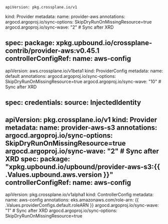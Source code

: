 
    apiVersion: pkg.crossplane.io/v1
kind: Provider
metadata:
  name: provider-aws
  annotations:
    argocd.argoproj.io/sync-options: SkipDryRunOnMissingResource=true
    argocd.argoproj.io/sync-wave: "2" # Sync after XRD

spec:
  package: xpkg.upbound.io/crossplane-contrib/provider-aws:v0.45.1
  controllerConfigRef:
    name: aws-config
---
apiVersion: aws.crossplane.io/v1beta1
kind: ProviderConfig
metadata:
  name: default
  annotations:
    argocd.argoproj.io/sync-options: SkipDryRunOnMissingResource=true
    argocd.argoproj.io/sync-wave: "10" # Sync after XRD

spec:
  credentials:
    source: InjectedIdentity
---
apiVersion: pkg.crossplane.io/v1
kind: Provider
metadata:
  name: provider-aws-s3
  annotations:
    argocd.argoproj.io/sync-options: SkipDryRunOnMissingResource=true
    argocd.argoproj.io/sync-wave: "2" # Sync after XRD
spec:
  package: "xpkg.upbound.io/upbound/provider-aws-s3:{{ .Values.upbound.aws.version }}"
  controllerConfigRef:
    name: aws-config
---    
apiVersion: pkg.crossplane.io/v1alpha1
kind: ControllerConfig
metadata:
  name: aws-config
  annotations:
    eks.amazonaws.com/role-arn: {{ .Values.providerConfigs.default.roleARN }}
    argocd.argoproj.io/sync-wave: "1" # Sync after XRD
    argocd.argoproj.io/sync-options: SkipDryRunOnMissingResource=true
